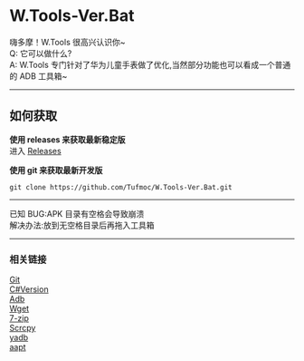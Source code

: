 # W.Tools-Ver.Bat
嗨多摩！W.Tools 很高兴认识你~  
Q: 它可以做什么?  
A: W.Tools 专门针对了华为儿童手表做了优化,当然部分功能也可以看成一个普通的 ADB 工具箱~  


------
## 如何获取
__使用 releases 来获取最新稳定版__  
进入 [Releases](https://github.com/Tufmoc/W.Tools-Ver.Bat/releases)  


__使用 git 来获取最新开发版__
```shell
git clone https://github.com/Tufmoc/W.Tools-Ver.Bat.git
```

------
已知 BUG:APK 目录有空格会导致崩溃  
解决办法:放到无空格目录后再拖入工具箱

------
### 相关链接
[Git](https://github.com/Tufmoc/Garbage)  
[C#Version](https://github.com/FriendShip-Studio/W.Tools-Ver.C)  
[Adb](https://developer.android.google.cn/studio/releases/platform-tools?hl=zh-cn)  
[Wget](https://eternallybored.org/misc/wget/)  
[7-zip](https://www.7-zip.org/)  
[Scrcpy](https://github.com/Genymobile/scrcpy)  
[yadb](https://github.com/ysbing/yadb/tree/master)  
[aapt](https://developer.android.com/studio/command-line/aapt2)
